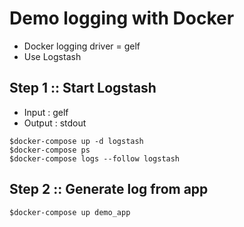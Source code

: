 # Demo logging with Docker
* Docker logging driver = gelf
* Use Logstash

## Step 1 :: Start Logstash
* Input : gelf
* Output : stdout

```
$docker-compose up -d logstash
$docker-compose ps
$docker-compose logs --follow logstash
```

## Step 2 :: Generate log from app
```
$docker-compose up demo_app
```